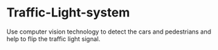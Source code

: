 # Traffic-Light-system
Use computer vision technology to detect the cars and pedestrians and help to flip the traffic light signal.
